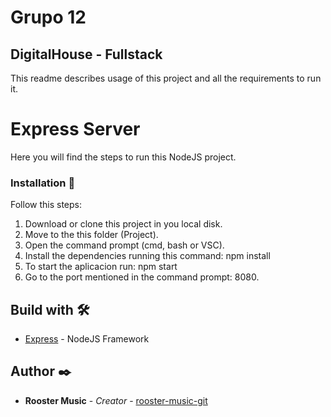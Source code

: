 # Grupo 12
## DigitalHouse - Fullstack

This readme describes usage of this project and all the requirements to run it.

#  Express Server

Here you will find the steps to run this NodeJS project.

### Installation 🔧

Follow this steps:

1. Download or clone this project in you local disk.
2. Move to the this folder (Project).
3. Open the command prompt (cmd, bash or VSC).
3. Install the dependencies running this command:
    npm install
4. To start the aplicacion run:
    npm start
5. Go to the port mentioned in the command prompt: 8080.

## Build with 🛠️

* [Express](https://www.npmjs.com/package/express) -  NodeJS Framework


## Author ✒️

* **Rooster Music** - *Creator* - [rooster-music-git](https://github.com/tovarfranco/grupo-12-RoosterMusic)